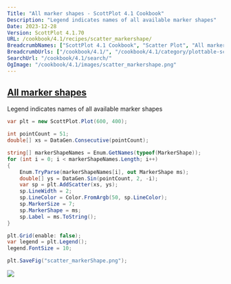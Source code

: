 ```yaml
---
Title: "All marker shapes - ScottPlot 4.1 Cookbook"
Description: "Legend indicates names of all available marker shapes"
Date: 2023-12-28
Version: ScottPlot 4.1.70
URL: /cookbook/4.1/recipes/scatter_markershape/
BreadcrumbNames: ["ScottPlot 4.1 Cookbook", "Scatter Plot", "All marker shapes"]
BreadcrumbUrls: ["/cookbook/4.1/", "/cookbook/4.1/category/plottable-scatter-plot", "/cookbook/4.1/recipes/scatter_markershape/"]
SearchUrl: "/cookbook/4.1/search/"
OgImage: "/cookbook/4.1/images/scatter_markershape.png"
---
```


<h2><a id='all-marker-shapes' href='/cookbook/4.1/recipes/scatter_markershape/'>All marker shapes</a></h2>

Legend indicates names of all available marker shapes

```cs
var plt = new ScottPlot.Plot(600, 400);

int pointCount = 51;
double[] xs = DataGen.Consecutive(pointCount);

string[] markerShapeNames = Enum.GetNames(typeof(MarkerShape));
for (int i = 0; i < markerShapeNames.Length; i++)
{
    Enum.TryParse(markerShapeNames[i], out MarkerShape ms);
    double[] ys = DataGen.Sin(pointCount, 2, -i);
    var sp = plt.AddScatter(xs, ys);
    sp.LineWidth = 2;
    sp.LineColor = Color.FromArgb(50, sp.LineColor);
    sp.MarkerSize = 7;
    sp.MarkerShape = ms;
    sp.Label = ms.ToString();
}

plt.Grid(enable: false);
var legend = plt.Legend();
legend.FontSize = 10;

plt.SaveFig("scatter_markerShape.png");
```

<img src='../../images/scatter_markershape.png' class='d-block mx-auto my-5' />


